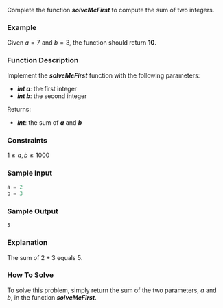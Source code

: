 Complete the function ***solveMeFirst***  to compute the sum of two integers.

### Example
Given $a = 7$ and $b = 3$, the function should return **10**.

### Function Description

Implement the ***solveMeFirst*** function with the following parameters:

- ***int a***: the first integer
- ***int b***: the second integer

Returns:
- ***int***: the sum of ***a*** and ***b***

### Constraints

$1 \leq a, b \leq 1000$

### Sample Input

```c++
a = 2
b = 3
```

### Sample Output

`5`

### Explanation

The sum of $2 + 3$ equals $5$.

### How To Solve

To solve this problem, simply return the sum of the two parameters, $a$ and $b$, in the function ***solveMeFirst***.